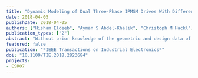 ```yaml
---
title: "Dynamic Modeling of Dual Three-Phase IPMSM Drives With Different Neutral Configurations"
date: 2018-04-05
publishDate: 2018-04-05
authors: ["Hisham Eldeeb", "Ayman S Abdel-Khalik", "Christoph M Hackl"]
publication_types: ["2"]
abstract: "Without prior knowledge of the geometric and design data of the employed asymmetrical dual three-phase interior permanent magnet synchronous machine (ADT-IPMSM), this paper proposes effective fundamental and enhanced harmonic models along with parameter identification for the different subspaces and with different neutral point configurations. The cross coupling between the coordinates of the different subspaces is also taken into account. The proposed method is based on simple experimental tests that can be applied to any ADT-IPMSMs. The performed computer simulations coincide to a high extent with experimental validations on a 2.5-kW ADT-IPMSM prototype."
featured: false
publication: "*IEEE Transactions on Industrial Electronics*"
doi: "10.1109/TIE.2018.2823684"
projects:
- ESR07
---
```


